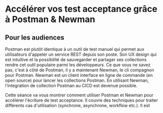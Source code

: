 # Accélérer vos test acceptance grâce à Postman & Newman

## Pour les audiences

Postman est plutôt identique à un outil de test manuel qui permet aux utilisateurs d'appeler un service REST depuis son poste. Son UX design qui est intuitive et la possibilité de sauvegarder et partager ses collections rendre cet outil populaire parmi les développeurs. Ce que vous ne savez pas, c'est à côté de Postman, il y a maintenant Newman, le cli compagnon pour Postman. Newman est un client interface en ligne de commande (en open source) pour lancer les collections Postman. En utilisant Newman, l'integration de collection Postman au CICD est devenue possible.

Cette séance va vous montrer comment utiliser Postman et Newman pour accélérer l'écriture de test acceptance. Il couvre des techniques pour traiter différents cas d'utilisation (synchrone, asynchrone, workflow etc.). Il est 
